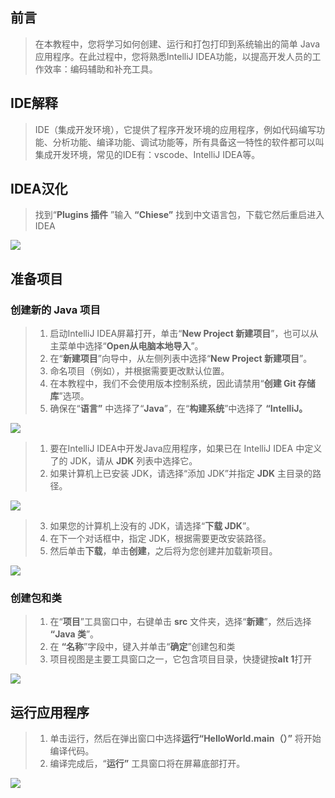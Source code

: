 ## 前言

> 在本教程中，您将学习如何创建、运行和打包打印到系统输出的简单 Java 应用程序。在此过程中，您将熟悉IntelliJ IDEA功能，以提高开发人员的工作效率：编码辅助和补充工具。
## IDE解释

> IDE（集成开发环境），它提供了程序开发环境的应用程序，例如代码编写功能、分析功能、编译功能、调试功能等，所有具备这一特性的软件都可以叫集成开发环境，常见的IDE有：vscode、IntelliJ IDEA等。
> 

## IDEA汉化

> 找到“**Plugins 插件** ”输入 **“Chiese”** 找到中文语言包，下载它然后重启进入IDEA

![](https://img-blog.csdnimg.cn/img_convert/34dbad1ab8d1e8c49b2908c8f3e62010.png)

## 准备项目

### 创建新的 Java 项目

> 1.  启动IntelliJ IDEA屏幕打开，单击“**New Project 新建项目**”，也可以从主菜单中选择“**Open从电脑本地导入**”。
> 1.  在“**新建项目**”向导中，从左侧列表中选择“**New Project 新建项目**”。
> 1.  命名项目（例如），并根据需要更改默认位置。
> 1.  在本教程中，我们不会使用版本控制系统，因此请禁用“**创建 Git 存储库**”选项。
> 1.  确保在“**语言”** 中选择了“**Java**”，在“**构建系统**”中选择了 **“IntelliJ。**

![](https://img-blog.csdnimg.cn/img_convert/5ac8a248ea5ad6c535bb87d48fb44506.png)

> 1.  要在IntelliJ IDEA中开发Java应用程序，如果已在 IntelliJ IDEA 中定义了的 JDK，请从 **JDK** 列表中选择它。
> 1.  如果计算机上已安装 JDK，请选择“添加 JDK”并指定 **JDK** 主目录的路径。

![](https://img-blog.csdnimg.cn/img_convert/6946a1c965908a6dce6bc78984d8580a.png)

> 3.  如果您的计算机上没有的 JDK，请选择“**下载 JDK**”。
> 3.  在下一个对话框中，指定 JDK，根据需要更改安装路径。
> 3.  然后单击**下载**，单击**创建**，之后将为您创建并加载新项目。

![](https://img-blog.csdnimg.cn/img_convert/385be3bebd9c64e28209a829afedcd1a.png)

### 创建包和类
> 1.  在“**项目**”工具窗口中，右键单击 **src** 文件夹，选择“**新建**”，然后选择 **“Java 类**”。
> 1.  在 **“名称**”字段中，键入并单击“**确定**”创建包和类
> 1.  项目视图是主要工具窗口之一，它包含项目目录，快捷键按**alt 1**打开

![](https://img-blog.csdnimg.cn/img_convert/33e763e8fad17b2092af05f895a6d662.png)

## 运行应用程序
> 1.  单击运行，然后在弹出窗口中选择**运行“HelloWorld.main（）”** 将开始编译代码。
> 1.  编译完成后，“**运行”** 工具窗口将在屏幕底部打开。

![](https://img-blog.csdnimg.cn/img_convert/a51066e6ae31ec96bb0a9c92d79b7b1e.png)
